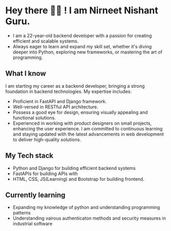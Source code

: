 # Hey there 👋🏻 ! I am Nirneet Nishant Guru.
- I am a 22-year-old backend developer with a passion for creating efficient and scalable systems.
- Always eager to learn and expand my skill set, whether it's diving deeper into Python, exploring new frameworks, or mastering the art of programming.

## What I know
I am starting my career as a backend developer, bringing a strong foundation in backend technologies. My expertise includes:
- Proficient in FastAPI and Django framework.
- Well-versed in RESTful API architecture.
- Possess a good eye for design, ensuring visually appealing and functional solutions.
- Experienced in working with product designers on small projects, enhancing the user experience.
I am committed to continuous learning and staying updated with the latest advancements in web development to deliver high-quality solutions. 

## My Tech stack
- Python and Django for building efficient backend systems
- FastAPIs for building APIs with
- HTML, CSS, JS(Learning) and Bootstrap for building frontend.
  
## Currently learning
- Expanding my knowledge of python and understanding programming patterns
- Understanding vairous authenticaton methods and security measures in industrial software
